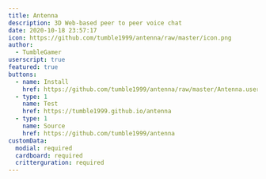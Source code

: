 ```yaml
---
title: Antenna
description: 3D Web-based peer to peer voice chat
date: 2020-10-18 23:57:17
icon: https://github.com/tumble1999/antenna/raw/master/icon.png
author:
  - TumbleGamer
userscript: true
featured: true
buttons:
  - name: Install
    href: https://github.com/tumble1999/antenna/raw/master/Antenna.user.js
  - type: 1
    name: Test
    href: https://tumble1999.github.io/antenna
  - type: 1
    name: Source
    href: https://github.com/tumble1999/antenna
customData:
  modial: required
  cardboard: required
  critterguration: required
---
```

